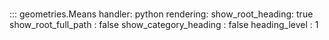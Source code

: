 # 
::: geometries.Means
    handler: python
    rendering:
      show_root_heading: true
      show_root_full_path : false
      show_category_heading : false
      heading_level : 1